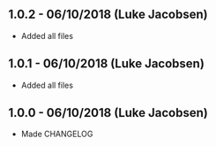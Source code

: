 ## 1.0.2 - 06/10/2018 (Luke Jacobsen)
* Added all files

## 1.0.1 - 06/10/2018 (Luke Jacobsen)
* Added all files

## 1.0.0 - 06/10/2018 (Luke Jacobsen)
* Made CHANGELOG
